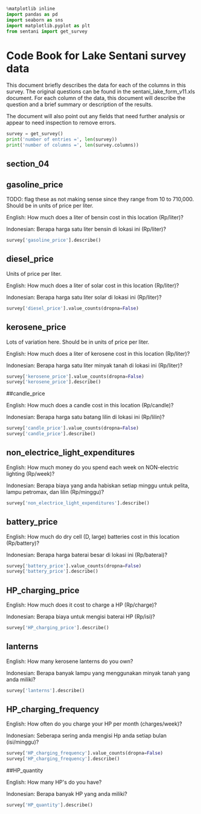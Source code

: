 ```python
%matplotlib inline
import pandas as pd
import seaborn as sns
import matplotlib.pyplot as plt
from sentani import get_survey
```

# Code Book for Lake Sentani survey data

This document briefly describes the data for each of the columns in this survey.
The original questions can be found in the sentani_lake_form_v11.xls document.
For each column of the data, this document will describe the question and a
brief summary or description of the results.

The document will also point out any fields that need further analysis or appear
to need inspection to remove errors.

```python
survey = get_survey()
print('number of entries =', len(survey))
print('number of columns =', len(survey.columns))
```

## section_04

## gasoline_price
TODO: flag these as not making sense since they range from 10 to 710,000.
Should be in units of price per liter.

English:  How much does a liter of bensin cost in this location (Rp/liter)?

Indonesian: Berapa harga satu liter bensin di lokasi ini (Rp/liter)?

```python
survey['gasoline_price'].describe()
```

## diesel_price

Units of price per liter.

English: How much does a liter of solar cost in this location (Rp/liter)?

Indonesian: Berapa harga satu liter solar di lokasi ini (Rp/liter)?

```python
survey['diesel_price'].value_counts(dropna=False)
```

## kerosene_price

Lots of variation here.  Should be in units of price per liter.

English: How much does a liter of kerosene cost in this location (Rp/liter)?

Indonesian: Berapa harga satu liter minyak tanah di lokasi ini (Rp/liter)?

```python
survey['kerosene_price'].value_counts(dropna=False)
survey['kerosene_price'].describe()
```

##candle_price

English: How much does a candle cost in this location (Rp/candle)?

Indonesian: Berapa harga satu batang lilin di lokasi ini (Rp/lilin)?

```python
survey['candle_price'].value_counts(dropna=False)
survey['candle_price'].describe()
```

## non_electrice_light_expenditures

English: How much money do you spend each week on NON-electric lighting
(Rp/week)?

Indonesian: Berapa biaya yang anda habiskan setiap minggu untuk pelita, lampu
petromax, dan lilin (Rp/minggu)?

```python
survey['non_electrice_light_expenditures'].describe()
```

## battery_price

English: How much do dry cell (D, large) batteries cost in this location
(Rp/battery)?

Indonesian: Berapa harga baterai besar di lokasi ini (Rp/baterai)?

```python
survey['battery_price'].value_counts(dropna=False)
survey['battery_price'].describe()
```

## HP_charging_price

English: How much does it cost to charge a HP (Rp/charge)?

Indonesian: Berapa biaya untuk mengisi baterai HP (Rp/isi)?

```python
survey['HP_charging_price'].describe()
```

## lanterns

English: How many kerosene lanterns do you own?

Indonesian: Berapa banyak lampu yang menggunakan minyak tanah yang anda miliki?

```python
survey['lanterns'].describe()
```

## HP_charging_frequency

English: How often do you charge your HP per month (charges/week)?

Indonesian: Seberapa sering anda mengisi Hp anda setiap bulan (isi/minggu)?

```python
survey['HP_charging_frequency'].value_counts(dropna=False)
survey['HP_charging_frequency'].describe()
```

##HP_quantity

English: How many HP's do you have?

Indonesian: Berapa banyak HP yang anda miliki?

```python
survey['HP_quantity'].describe()
```

```python

```
